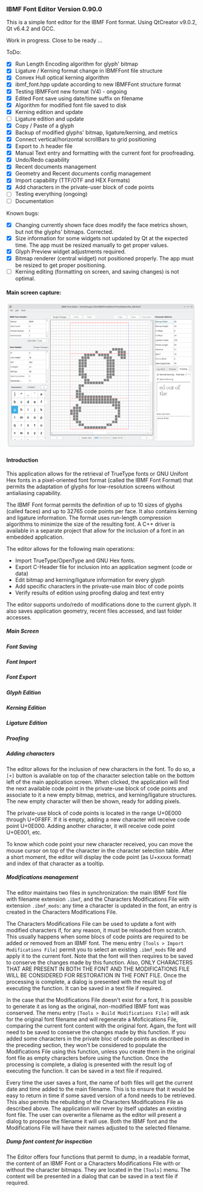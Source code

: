 ### IBMF Font Editor Version 0.90.0

This is a simple font editor for the IBMF Font format. 
Using QtCreator v9.0.2, Qt v6.4.2 and GCC.

Work in progress. Close to be ready ...

ToDo:

- [x] Run Length Encoding algorithm for glyph' bitmap
- [x] Ligature / Kerning format change in IBMFFont file structure
- [x] Convex Hull optical kerning algorithm
- [x] ibmf_font.hpp update according to new IBMFFont structure format
- [x] Testing IBMFFont new format (V4) - ongoing
- [x] Edited Font save using date/time suffix on filename
- [x] Algorithm for modified font file saved to disk 
- [x] Kerning edition and update
- [ ] Ligature edition and update
- [x] Copy / Paste of a glyph
- [x] Backup of modified glyphs' bitmap, ligature/kerning, and metrics
- [x] Connect vertical/horizontal scrollBars to grid positioning
- [x] Export to .h header file
- [x] Manual Text entry and formatting with the current font for proofreading.
- [x] Undo/Redo capability
- [x] Recent documents management
- [x] Geometry and Recent documents config management
- [x] Import capability (TTF/OTF and HEX Formats)
- [x] Add characters in the private-user block of code points
- [ ] Testing everything (ongoing)
- [ ] Documentation

Known bugs:

- [x] Changing currently shown face does modify the face metrics shown, but not the glyphs' bitmaps. Corrected.
- [x] Size information for some widgets not updated by Qt at the expected time. The app must be resized manually to get proper values.
- [x] Glyph Preview widget adjustments required.
- [x] Bitmap renderer (central widget) not positioned properly. The app must be resized to get proper positioning.
- [ ] Kerning editing (formatting on screen, and saving changes) is not optimal.

#### Main screen capture:

<img src="Pictures/main.png" alt="app picture" width="500"/>

#### Introduction

This application allows for the retrieval of TrueType fonts or GNU Unifont Hex fonts in a pixel-oriented font format (called the IBMF Font Format) that permits the adaptation of glyphs for low-resolution screens without antialiasing capability.

The IBMF Font format permits the definition of up to 10 sizes of glyphs (called faces) and up to 32765 code points per face. It also contains kerning and ligature information. The format uses run-length compression algorithms to minimize the size of the resulting font. A C++ driver is available in a separate project that allow for the inclusion of a font in an embedded application.

The editor allows for the following main operations:

- Import TrueType/OpenType and GNU Hex fonts.
- Export C-Header file for inclusion into an application segment (code or data)
- Edit bitmap and kerning/ligature information for every glyph
- Add specific characters in the private-use main bloc of code points
- Verify results of edition using proofing dialog and text entry

The editor supports undo/redo of modifications done to the current glyph. It also saves application geometry, recent files accessed, and last folder accesses.

##### Main Screen


##### Font Saving


##### Font Import


##### Font Export


##### Glyph Edition


##### Kerning Edition


##### Ligature Edition


##### Proofing


##### Adding characters

The editor allows for the inclusion of new characters in the font. To do so, a `[+]` button is available on top of the character selection table on the bottom left of the main application screen. When clicked, the application will find the next available code point in the private-use block of code points and associate to it a new empty bitmap, metrics, and kerning/ligature structures. The new empty character will then be shown, ready for adding pixels.

The private-use block of code points is located in the range U+0E000 through U+0F8FF. If it is empty, adding a new character will receive code point U+0E000. Adding another character, it will receive code point U+0E001, etc.

To know which code point your new character received, you can move the mouse cursor on top of the character in the character selection table. After a short moment, the editor will display the code point (as U+xxxxx format) and index of that character as a tooltip.

##### Modifications management

The editor maintains two files in synchronization: the main IBMF font file with filename extension `.ibmf`, and the Characters Modifications File with extension `.ibmf_mods`: any time a character is updated in the font, an entry is created in the Characters Modifications File. 

The Characters Modifications File can be used to update a font with modified characters if, for any reason, it must be reloaded from scratch. This usually happens when some blocs of code points are required to be added or removed from an IBMF font. The menu entry `[Tools > Import Modifications File]` permit you to select an existing `.ibmf_mods` file and apply it to the current font. Note that the font will then requires to be saved to conserve the changes made by this function. Also, ONLY CHARACTERS THAT ARE PRESENT IN BOTH THE FONT AND THE MODIFICATIONS FILE WILL BE CONSIDERED FOR RESTORATION IN THE FONT FILE. Once the processing is complete, a dialog is presented with the result log of executing the function. It can be saved in a text file if required.

In the case that the Modifications File doesn't exist for a font, It is possible to generate it as long as the original, non-modified IBMF font was conserved. The menu entry `[Tools > Build Modifications File]` will ask for the original font filename and will regenerate a Moficications File, comparing the current font content with the original font. Again, the font will need to be saved to conserve the changes made by this function. If you added some characters in the private bloc of code points as described in the preceding section, they won't be considered to populate the Modifications File using this function, unless you create them in the original font file as empty characters before using the function. Once the processing is complete, a dialog is presented with the result log of executing the function. It can be saved in a text file if required.

Every time the user saves a font, the name of both files will get the current date and time added to the main filename. This is to ensure that it would be easy to return in time if some saved version of a fond needs to be retrieved. This also permits the rebuilding of the Characters Modifications File as described above. The application will never by itself updates an existing font file. The user can overwrite a filename as the editor will present a dialog to propose the filename it will use. Both the IBMF font and the Modifications File will have their names adjusted to the selected filename.

##### Dump font content for inspection

The Editor offers four functions that permit to dump, in a readable format, the content of an IBMF Font or a Characters Modifications File with or without the character bitmaps. They are located in the `[Tools]` menu. The content will be presented in a dialog that can be saved in a text file if required.